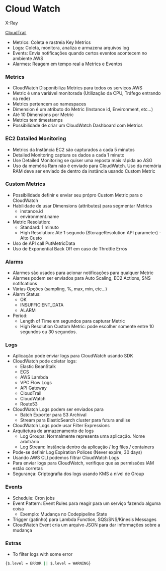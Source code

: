 # Cloud Watch

[X-Ray](Cloud%20Watch%208975c484e4f04bad8852cf7b29742136/X-Ray%20506ba319c34747a797133075387ceb9d.md)

[CloudTrail](Cloud%20Watch%208975c484e4f04bad8852cf7b29742136/CloudTrail%209ed92fda6ea947f7951f88dc30e33154.md)

- Metrics: Coleta e rastreia Key Metrics
- Logs: Coleta, monitora, analiza e armazena arquivos log
- Events: Envia notificações quando certos eventos acontecem no ambiente AWS
- Alarmes: Reagem em tempo real a Metrics e Eventos

### Metrics

- CloudWatch Disponibiliza Metrics para todos os serviços AWS
- Metric é uma variável monitorada (Utilização da CPU, Tráfego entrando na rede)
- Metrics pertencem ao namespaces
- Dimension é um atributo do Metric (Instance id, Environment, etc…)
- Até 10 Dimensions por Metric
- Metrics tem timestamps
- Possibilidade de criar um CloudWatch Dashboard com Metrics

### EC2 Datailed Monitoring

- Metrics da Instância EC2 são capturados a cada 5 minutos
- Detailed Monitoring captura os dados a cada 1 minuto
- Use Detailed Monitoring se quiser uma reposta mais rápida ao ASG
- Uso da memória Ram não é enviado para CloudWatch. Uso da memória RAM deve ser enviado de dentro da instância usando Custom Metric

### Custom Metrics

- Possibilidade definir e enviar seu própro Custom Metric para o CloudWatch
- Habilidade de usar Dimensions (attributes) para segmentar Metrics
    - instance.id
    - environment.name
- Metric Resolution:
    - Standard: 1 minuto
    - High Resolution: Até 1 segundo (StorageResolution API parameter) - Alto Custo
- Uso de API call PutMetricData
- Uso de Exponential Back Off em caso de Throttle Erros

### Alarms

- Alarmes são usados para acionar notificações para qualquer Metric
- Alarmes podem ser enviados para Auto Scaling, EC2 Actions, SNS notifcations
- Várias Opções (sampling, %, max, min, etc…)
- Alarm Status:
    - OK
    - INSUFFICIENT_DATA
    - ALARM
- Period:
    - Length of Time em segundos para capturar Metric
    - High Resolution Custom Metric: pode escolher somente entre 10 segundos ou 30 segundos.

### Logs

- Aplicação pode enviar logs para CloudWatch usando SDK
- CloudWatch pode coletar logs:
    - Elastic BeanStalk
    - ECS
    - AWS Lambda
    - VPC Flow Logs
    - API Gateway
    - CloudTrail
    - CloudWatch
    - Route53
- CloudWatch Logs podem ser enviados para
    - Batch Exporter para S3 Archival
    - Stream para ElasticSearch cluster para futura análise
- CloudWatch Logs pode usar Filter Expressions
- Arquitetura de armazenamento de logs
    - Log Groups: Normalmente representa uma aplicação. Nome arbitrário
    - Log Stream: Instância dentro da aplicação / log files / containers
- Pode-se definir Log Expiration Polices (Never expire, 30 days)
- Usando AWS CLI podemos filtrar CloudWatch Logs
- Para enviar logs para CloudWatch, verifique que as permissões IAM estão corretas
- Segurança: Criptografia dos logs usando KMS a nível de Group

### Events

- Schedule: Cron jobs
- Event Pattern: Event Rules para reagir para um serviço fazendo alguma coisa
    - Exemplo: Mudança no Codepipeline State
- Trigger (gatinho) para Lambda Function, SQS/SNS/Kinesis Messages
- CloudWatch Event cria um arquivo JSON para dar informações sobre a mudança

### Extras

- To filter logs with some error

```bash
{$.level = ERROR || $.level = WARNING}
```